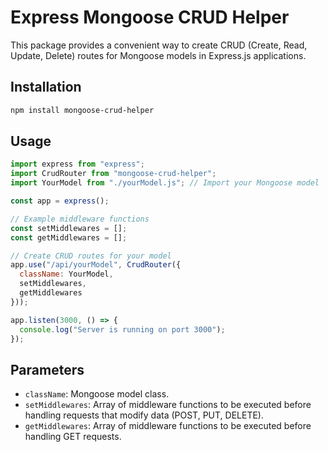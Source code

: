 # Express Mongoose CRUD Helper

This package provides a convenient way to create CRUD (Create, Read, Update, Delete) routes for Mongoose models in Express.js applications.

## Installation

```bash
npm install mongoose-crud-helper
```

## Usage

```javascript
import express from "express";
import CrudRouter from "mongoose-crud-helper";
import YourModel from "./yourModel.js"; // Import your Mongoose model

const app = express();

// Example middleware functions
const setMiddlewares = [];
const getMiddlewares = [];

// Create CRUD routes for your model
app.use("/api/yourModel", CrudRouter({ 
  className: YourModel, 
  setMiddlewares, 
  getMiddlewares 
}));

app.listen(3000, () => {
  console.log("Server is running on port 3000");
});
```

## Parameters

- `className`: Mongoose model class.
- `setMiddlewares`: Array of middleware functions to be executed before handling requests that modify data (POST, PUT, DELETE).
- `getMiddlewares`: Array of middleware functions to be executed before handling GET requests.
